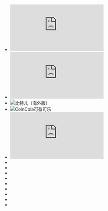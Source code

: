 - ![国内十大比特币交易平台排名2017](http://www.123haody.com/16344.html)
- ![localbitcoins怎么样？安全吗（附教程）](http://www.123haody.com/16857.html)
- ![比特儿（海外版）](https://gate.io/signup/481806)
- ![CoinCola可盈可乐](https://www.coincola.com/mobile/signup?ref=HUDtQp6d)
- ![Coincola可盈可乐app苹果手机下载教程](http://www.123haody.com/17182.html)
- ![]()
- ![]()
- ![]()
- ![]()
- ![]()
- ![]()
- ![]()
- ![]()
- ![]()
